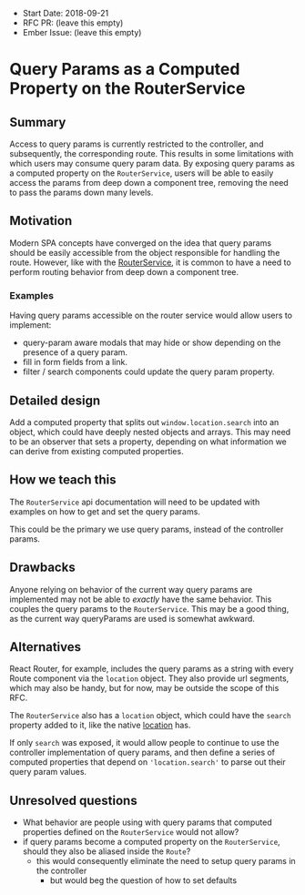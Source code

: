 - Start Date: 2018-09-21
- RFC PR: (leave this empty)
- Ember Issue: (leave this empty)

# Query Params as a Computed Property on the RouterService

## Summary

Access to query params is currently restricted to the controller, and subsequently, the corresponding route. 
This results in some limitations with which users may consume query param data. 
By exposing query params as a computed property on the `RouterService`, users will be able to easily access the params from deep down a component tree, removing the need to pass the params down many levels.

## Motivation

Modern SPA concepts have converged on the idea that query params should be easily accessible from the object responsible for handling the route.
However, like with the [RouterService](https://github.com/emberjs/rfcs/blob/master/text/0095-router-service.md), 
it is common to have a need to perform routing behavior from deep down a component tree. 

### Examples

Having query params accessible on the router service would allow users to implement:

 - query-param aware modals that may hide or show depending on the presence of a query param.
 - fill in form fields from a link.
 - filter / search components could update the query param property.

## Detailed design

Add a computed property that splits out `window.location.search` into an object, which could have deeply nested objects and arrays.
This may need to be an observer that sets a property, 
depending on what information we can derive from existing computed properties.

## How we teach this

The `RouterService` api documentation will need to be updated with examples on how to get and set the query params.

This could be the primary we use query params, instead of the controller params.

## Drawbacks

Anyone relying on behavior of the current way query params are implemented may not be able to _exactly_ have the same behavior. 
This couples the query params to the `RouterService`. 
This may be a good thing, as the current way queryParams are used is somewhat awkward. 

## Alternatives

React Router, for example, includes the query params as a string with every Route component via the `location` object.
They also provide url segments, which may also be handy, but for now, may be outside the scope of this RFC.

The `RouterService` also has a `location` object, which could have the `search` property added to it, 
like the native [location](https://developer.mozilla.org/en-US/docs/Web/API/HTMLHyperlinkElementUtils/search) has.

If only `search` was exposed, it would allow people to continue to use the controller implementation of query params, 
and then define a series of computed properties that depend on `'location.search'` to parse out their query param values.

## Unresolved questions

- What behavior are people using with query params that computed properties defined on the `RouterService` would not allow?
- if query params become a computed property on the `RouterService`, should they also be aliased inside the `Route`?
  - this would consequently eliminate the need to setup query params in the controller
    - but would beg the question of how to set defaults